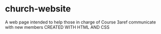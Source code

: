 # church-website
A web page intended to help those in charge of Course 3aref communicate with new members
CREATED WITH HTML AND CSS
